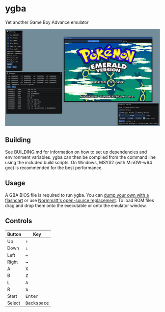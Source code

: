 # ygba

Yet another Game Boy Advance emulator

![Screenshot](img/screenshot.png)

## Building

See BUILDING.md for information on how to set up dependencies and environment variables. ygba can then be compiled from the command line using the included build scripts. On Windows, MSYS2 (with MinGW-w64 gcc) is recommended for the best performance.

## Usage

A GBA BIOS file is required to run ygba. You can [dump your own with a flashcart](https://github.com/mgba-emu/bios-dump) or use [Normmatt's open-source replacement](https://github.com/Nebuleon/ReGBA/tree/master/bios). To load ROM files drag and drop them onto the executable or onto the emulator window.

## Controls

| Button | Key                  |
|--------|----------------------|
| Up     | <kbd>&uarr;</kbd>    |
| Down   | <kbd>&darr;</kbd>    |
| Left   | <kbd>&larr;</kbd>    |
| Right  | <kbd>&rarr;</kbd>    |
| A      | <kbd>X</kbd>         |
| B      | <kbd>Z</kbd>         |
| L      | <kbd>A</kbd>         |
| R      | <kbd>S</kbd>         |
| Start  | <kbd>Enter</kbd>     |
| Select | <kbd>Backspace</kbd> |

